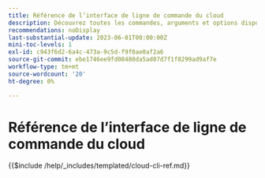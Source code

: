 ```yaml
---
title: Référence de l’interface de ligne de commande du cloud
description: Découvrez toutes les commandes, arguments et options disponibles pour l’outil de ligne de commande Magento-cloud Adobe Commerce.
recommendations: noDisplay
last-substantial-update: 2023-06-01T00:00:00Z
mini-toc-levels: 1
exl-id: c943f6d2-6a4c-473a-9c5d-f9f0ae0af2a6
source-git-commit: ebe1746ee9fd08480da5ad07d7f1f8299ad9af7e
workflow-type: tm+mt
source-wordcount: '20'
ht-degree: 0%

---
```


# Référence de l’interface de ligne de commande du cloud

{{$include /help/_includes/templated/cloud-cli-ref.md}}
